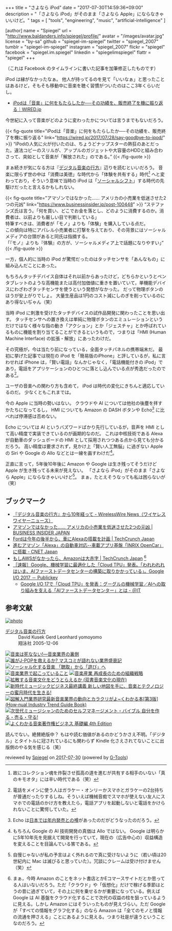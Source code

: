 +++
title = "さよなら iPod"
date =  "2017-07-30T14:59:36+09:00"
description = "「さよなら iPod」がそのまま「さよなら Apple」にならなきゃいいけど。"
tags        = [ "tools", "engineering", "music", "artificial-intelligence" ]

[author]
  name      = "Spiegel"
  url       = "http://www.baldanders.info/spiegel/profile/"
  avatar    = "/images/avatar.jpg"
  license   = "by-sa"
  github    = "spiegel-im-spiegel"
  twitter   = "spiegel_2007"
  tumblr    = "spiegel-im-spiegel"
  instagram = "spiegel_2007"
  flickr    = "spiegel"
  facebook  = "spiegel.im.spiegel"
  linkedin  = "spiegelimspiegel"
  flattr    = "spiegel"
+++

（これは Facebook のタイムラインに書いた記事を加筆修正したものです）

iPod は縁がなかったなぁ。
他人が持ってるのを見て「いいなぁ」と思ったことはあるけど，そもそも移動中に音楽を聴く習慣がついたのはここ3年くらいだし。

- [iPodは「音楽」に何をもたらしたか──その功績を、販売終了を機に振り返る｜WIRED.jp](https://wired.jp/2017/07/28/say-goodbye-to-ipod/)

今世紀に入って音楽がどのように変わったかについては言うまでもないだろう。

{{< fig-quote title="iPodは「音楽」に何をもたらしたか──その功績を、販売終了を機に振り返る" link="https://wired.jp/2017/07/28/say-goodbye-to-ipod/" >}}
<q>iPodの人気に火が付いたのは、ちょうどナップスターの熱狂のあとだった。違法コピーのスリルが、アップルのガジェットや大容量のHDDと組み合わさって、突如として音楽が「解放された」のである。</q>
{{< /fig-quote >}}

まぁ続きが気になる方は『[デジタル音楽の行方]』辺りを読むといいだろう。
音楽に限らず世の中は「消費は美徳」な時代から「体験を共有する」時代[^age] へと変わっており，そういう意味で当時の iPod は「[ソーシャルシフト]」する時代の先駆けだったと言えるかもしれない。

[^age]: 故にコレクション魂を炸裂させ孤高の道を進むが共有する相手のいない「真のキモオタ」には辛い時代である（笑）

{{< fig-quote title="アマゾンではなかった…… アメリカの小売業を低迷させた2つの元凶" link="https://www.businessinsider.jp/post-100448" >}}
<q>ステファンズ氏は言う。「何を買い、どこでお金を落とし、どのように消費するのか。消費者は、以前よりも厳しい目で判断している」<br>
特筆すべきは、消費者が「モノ」よりも「体験」を購入している点だ。<br>
この傾向は特にアパレル小売業者に打撃を与えており、その背景にはソーシャルメディアの台頭があると同氏は指摘する。<br>
「『モノ』よりも『体験』の方が、ソーシャルメディア上で話題になりやすい」</q>
{{< /fig-quote >}}

一方，個人的に当時の iPod が驚愕だったのはタッチセンサを「あんなもの」に組み込んだことにあった。

もちろんタッチデバイス自体はそれ以前からあったけど，どちらかというとペンタブレットのような高機能または高付加価値に重きを置いていて，単機能デバイスにわざわざタッチセンサを使うという発想がなかった。
だって物理ボタンのほうが安上がりでしょ。
大量生産品は1円のコスト減にしのぎを削っているのにあり得ないぢゃん（笑）

当時 iPod に刺激を受けたタッチデバイスの試作品開発に関わったことを思い出す。
タッチセンサへの置き換えは単純に物理ボタンのエミュレーションというだけではなく様々な指の動き「アクション」とか「ジェスチャ」とか呼ばれているものに機能を割り当てることができるというもので，つまりは「HMI (Human Machine Interface) の拡張・解放」にあったわけだ。

その究極が，今は当たり前になっている，全面タッチパネルの携帯端末だ。
最初に挙げた記事では現在の iPod を「簡易版のiPhone」と評しているが，私に言わせれば iPhone は，「賢い電話」なんかじゃなく，「電話機能付きの iPod」であり，電話をアプリケーションのひとつに落とし込んでいる点が秀逸だったのである[^sp]。

ユーザの音楽への関わり方も含めて， iPod は時代の変化にきちんと適応しているのだ。
少なくともこれまでは。

[^sp]: 電話をメインに使う人はガラケー・オンリーかスマホとガラケーの2台持ちが普通だったりするしね。そういえば機械音痴でスマホが使えない友人にスマホでの電話のかけ方を教えたら，電話アプリを起動しないと電話をかけられないことに驚愕していた。

今の Apple に当時の勢いはない。
クラウドや AI については他社の後塵を拝すかたちになってるし， HMI についても Amazon の DASH ボタンや Echo[^e1] に比べれば停滞感は否めない。

[^e1]: Echo は[日本では年内発売との噂](http://www.newsweekjapan.jp/yukawa/2017/01/amazon-echo.php "日本でもAmazon Echo年内発売？既に業界は戦々恐々 | 湯川鶴章 | コラム＆ブログ | ニューズウィーク日本版 オフィシャルサイト")があったのだがどうなったのだろう。

Echo については AI というバズワードばかり先行しているが，音声を HMI として高い精度で実装できているのが画期的なのだ。
これは中核技術である Alexa が自動車のダッシュボードの HMI として採用されつつある点から見ても分かるだろう。
高い精度は要求されず，見かけ上「賢い人工無脳」に過ぎない Apple の Siri や Google の Allo などとは一線を画すわけだ[^ai1]。

[^ai1]: もちろん Google の AI 技術開発の真価は Allo ではない。 Google は明らかに5年10年先を見据えて開発を行っていて，現在の（広告中心の）収益構造を変えることを目論んでいる筈である。

正直に言って，5年後10年後に Amazon や Google は生き残ってそうだけど Apple が生き残ってる未来が見えない。
「さよなら iPod」がそのまま「さよなら Apple」にならなきゃいいけど[^x]。
まぁ，たとえそうなっても私は困らないが（笑）

[^x]: 自慢じゃないが私の予言はよく外れるので真に受けないように（若い頃は20世紀内に Mac は滅びると思っていた）。冗談にクレームは受け付けません（笑）

## ブックマーク

- [『デジタル音楽の行方』から10年経って - WirelessWire News（ワイヤレスワイヤーニュース）](https://wirelesswire.jp/2015/06/32173/)
- [アマゾンではなかった…… アメリカの小売業を低迷させた2つの元凶 | BUSINESS INSIDER JAPAN](https://www.businessinsider.jp/post-100448)
- [Fordは今年の後半から、車にAlexaの搭載を計画 | TechCrunch Japan](http://jp.techcrunch.com/2017/01/05/20170104fords-going-to-put-alexa-in-cars-starting-later-this-year/)
- [進むアマゾン「Alexa」の自動車対応--車載アプリ基盤「INRIX OpenCar」に搭載 - CNET Japan](https://japan.cnet.com/article/35094891/)
- [もしAWSがなかったら、Amazonは大赤字 | TechCrunch Japan](http://jp.techcrunch.com/2017/07/28/20170727it-looks-like-amazon-would-be-losing-a-lot-of-money-if-not-for-aws/) [^amzn]
- [［速報］Google、機械学習に最適化した「Cloud TPU」発表。「われわれれはいま、AIファーストデータセンターの構築に取りかかっている」。Google I/O 2017 － Publickey](http://www.publickey1.jp/blog/17/googlecloud_tpuaigoogle_io_2017.html)
    - [Google I/O 17で「Cloud TPU」を発表：グーグルの機械学習／AIへの取り組みを支える「AIファーストデータセンター」とは - ＠IT](http://www.atmarkit.co.jp/ait/articles/1705/19/news034.html)

[^amzn]: まぁ，今時 Amazon のことをネット書店とかEコマースサイトだとか思ってる人はいないだろう。ただ「クラウド」や「仮想化」だけで稼げる季節はとうの昔に過ぎていて，その上に何を乗せるかが重要になっている。例えば Google は AI 基盤をクラウド化することで次代の収益の柱を狙っているように見える。しかし Amazon にはそういったものが見えづらい。ただ Google が「すべての情報をグラフ化する」のなら Amazon は「全てのモノと情報の流通を押さえる」ことにあるように見える。つまり社是が違うということなのだろう。

[デジタル音楽の行方]: http://www.amazon.co.jp/exec/obidos/ASIN/4798110035/baldandersinf-22/ "Amazon | デジタル音楽の行方 | David Kusek, Gerd Leonhard, yomoyomo, 津田 大介 | 音楽一般 通販"
[ソーシャルシフト]: http://www.amazon.co.jp/exec/obidos/ASIN/B009S7CDP6/baldandersinf-22/ "ソーシャルシフト　これからの企業にとって一番大切なこと | 斉藤 徹 | 実践経営・リーダーシップ | Kindleストア | Amazon"

## 参考文献

<div class="hreview" ><a class="item url" href="http://www.amazon.co.jp/exec/obidos/ASIN/4798110035/baldandersinf-22/"><img src="https://images-fe.ssl-images-amazon.com/images/I/51HINm31mtL._SL160_.jpg" alt="photo" class="photo"  /></a><dl ><dt class="fn"><a class="item url" href="http://www.amazon.co.jp/exec/obidos/ASIN/4798110035/baldandersinf-22/">デジタル音楽の行方</a></dt><dd>David Kusek Gerd Leonhard yomoyomo </dd><dd>翔泳社 2005-12-06</dd></dl><p class="similar"><a href="http://www.amazon.co.jp/exec/obidos/ASIN/4787272217/baldandersinf-22/" target="_top"><img src="http://images.amazon.com/images/P/4787272217.09._SCTHUMBZZZ_.jpg"  alt="音楽は死なない!―音楽業界の裏側"  /></a> <a href="http://www.amazon.co.jp/exec/obidos/ASIN/402331157X/baldandersinf-22/" target="_top"><img src="http://images.amazon.com/images/P/402331157X.09._SCTHUMBZZZ_.jpg"  alt="誰がJ-POPを救えるか?  マスコミが語れない業界盛衰記"  /></a> <a href="http://www.amazon.co.jp/exec/obidos/ASIN/4791766903/baldandersinf-22/" target="_top"><img src="http://images.amazon.com/images/P/4791766903.09._SCTHUMBZZZ_.jpg"  alt="ソーシャル化する音楽 「聴取」から「遊び」へ"  /></a> <a href="http://www.amazon.co.jp/exec/obidos/ASIN/4787272527/baldandersinf-22/" target="_top"><img src="http://images.amazon.com/images/P/4787272527.09._SCTHUMBZZZ_.jpg"  alt="音楽業界で起こっていること"  /></a> <a href="http://www.amazon.co.jp/exec/obidos/ASIN/4492762183/baldandersinf-22/" target="_top"><img src="http://images.amazon.com/images/P/4492762183.09._SCTHUMBZZZ_.jpg"  alt="音楽産業 再成長のための組織戦略"  /></a> <a href="http://www.amazon.co.jp/exec/obidos/ASIN/4326698616/baldandersinf-22/" target="_top"><img src="http://images.amazon.com/images/P/4326698616.09._SCTHUMBZZZ_.jpg"  alt="拡散する音楽文化をどうとらえるか (双書音楽文化の現在)"  /></a> <a href="http://www.amazon.co.jp/exec/obidos/ASIN/4845626705/baldandersinf-22/" target="_top"><img src="http://images.amazon.com/images/P/4845626705.09._SCTHUMBZZZ_.jpg"  alt="新時代ミュージックビジネス最終講義 新しい地図を手に、音楽とテクノロジーの蜜月時代を生きる!"  /></a> <a href="http://www.amazon.co.jp/exec/obidos/ASIN/4798036471/baldandersinf-22/" target="_top"><img src="http://images.amazon.com/images/P/4798036471.09._SCTHUMBZZZ_.jpg"  alt="図解入門業界研究最新音楽業界の動向とカラクリがよ~くわかる本[第3版] (How‐nual Industry Trend Guide Book)"  /></a> <a href="http://www.amazon.co.jp/exec/obidos/ASIN/4845620243/baldandersinf-22/" target="_top"><img src="http://images.amazon.com/images/P/4845620243.09._SCTHUMBZZZ_.jpg"  alt="次世代ミュージシャンのためのセルフマネージメント・バイブル 自分を作る・売る・守る!"  /></a> <a href="http://www.amazon.co.jp/exec/obidos/ASIN/4845619261/baldandersinf-22/" target="_top"><img src="http://images.amazon.com/images/P/4845619261.09._SCTHUMBZZZ_.jpg"  alt="よくわかる音楽著作権ビジネス 基礎編 4th Edition"  /></a> </p>
<p class="description">読んでない。絶賛絶版中？ もはや読む価値があるのかどうかさえ不明。「デジタル」とタイトルに冠されているにも関わらず Kindle 化さえされてないことに出版側のやる気を感じる（笑）</p>
<p class="gtools" >reviewed by <a href='#maker' class='reviewer'>Spiegel</a> on <abbr class="dtreviewed" title="2017-07-30">2017-07-30</abbr> (powered by <a href="http://www.goodpic.com/mt/aws/index.html" >G-Tools</a>)</p>
</div>
